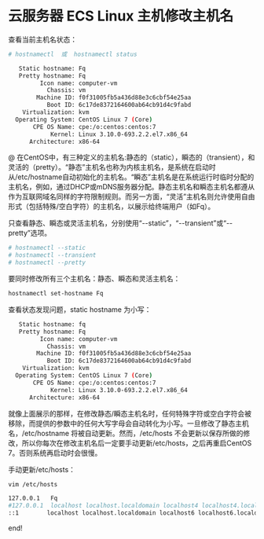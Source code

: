 # 云服务器 ECS Linux 主机修改主机名

查看当前主机名状态：

```sh
# hostnamectl  或  hostnamectl status

   Static hostname: Fq
   Pretty hostname: Fq
         Icon name: computer-vm
           Chassis: vm
        Machine ID: f0f31005fb5a436d88e3c6cbf54e25aa
           Boot ID: 6c17de8372164600ab64cb91d4c9fabd
    Virtualization: kvm
  Operating System: CentOS Linux 7 (Core)
       CPE OS Name: cpe:/o:centos:centos:7
            Kernel: Linux 3.10.0-693.2.2.el7.x86_64
      Architecture: x86-64
```

@ 在CentOS中，有三种定义的主机名:静态的（static），瞬态的（transient），和灵活的（pretty）。“静态”主机名也称为内核主机名，是系统在启动时从/etc/hostname自动初始化的主机名。“瞬态”主机名是在系统运行时临时分配的主机名，例如，通过DHCP或mDNS服务器分配。静态主机名和瞬态主机名都遵从作为互联网域名同样的字符限制规则。而另一方面，“灵活”主机名则允许使用自由形式（包括特殊/空白字符）的主机名，以展示给终端用户（如Fq）。

只查看静态、瞬态或灵活主机名，分别使用“--static”，“--transient”或“--pretty”选项。

```sh
# hostnamectl --static
# hostnamectl --transient
# hostnamectl --pretty
```

要同时修改所有三个主机名：静态、瞬态和灵活主机名：

```sh
hostnamectl set-hostname Fq
```

查看状态发现问题，static hostname 为小写：

```sh
   Static hostname: fq
   Pretty hostname: Fq
         Icon name: computer-vm
           Chassis: vm
        Machine ID: f0f31005fb5a436d88e3c6cbf54e25aa
           Boot ID: 6c17de8372164600ab64cb91d4c9fabd
    Virtualization: kvm
  Operating System: CentOS Linux 7 (Core)
       CPE OS Name: cpe:/o:centos:centos:7
            Kernel: Linux 3.10.0-693.2.2.el7.x86_64
      Architecture: x86-64
```

就像上面展示的那样，在修改静态/瞬态主机名时，任何特殊字符或空白字符会被移除，而提供的参数中的任何大写字母会自动转化为小写。一旦修改了静态主机名，/etc/hostname 将被自动更新。然而，/etc/hosts 不会更新以保存所做的修改，所以你每次在修改主机名后一定要手动更新/etc/hosts，之后再重启CentOS 7。否则系统再启动时会很慢。

手动更新/etc/hosts：

```sh
vim /etc/hosts

127.0.0.1   Fq
#127.0.0.1  localhost localhost.localdomain localhost4 localhost4.localdomain
::1        localhost localhost.localdomain localhost6 localhost6.localdomai
```

end!